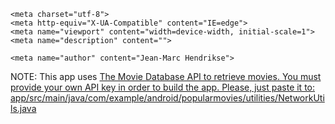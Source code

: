 <!DOCTYPE html>
<html lang="en">

<head>

    <meta charset="utf-8">
    <meta http-equiv="X-UA-Compatible" content="IE=edge">
    <meta name="viewport" content="width=device-width, initial-scale=1">
    <meta name="description" content="">

    <meta name="author" content="Jean-Marc Hendrikse">

</head>

<body id="page-top" class="index">

NOTE: This app uses <a href="https://www.themoviedb.org/documentation/api"> The Movie Database API to retrieve movies.
You must provide your own API key in order to build the app. Please, just paste it to:
    app/src/main/java/com/example/android/popularmovies/utilities/NetworkUtils.java
</body>
</html>
